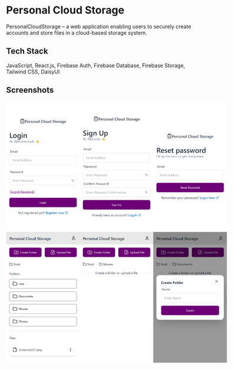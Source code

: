 # Personal Cloud Storage

PersonalCloudStorage – a web application enabling users to securely create accounts and store
files in a cloud-based storage system.

## Tech Stack

JavaScript, React.js, Firebase Auth, Firebase Database, Firebase Storage, Tailwind CSS, DaisyUI

## Screenshots

<div style="display:flex;">
  <img src="./screenshots/Screenshot-1.png" width="200"/>
  <img src="./screenshots/Screenshot-2.png" width="200"/>
  <img src="./screenshots/Screenshot-3.png" width="200"/>
</div>

<div style="display:flex;">
  <img src="./screenshots/Screenshot-4.png" width="200"/>
  <img src="./screenshots/Screenshot-5.png" width="200"/>
  <img src="./screenshots/Screenshot-6.png" width="200"/>
</div>
<!-- Commit on 2024-01-01T17:26:00 -->
<!-- Commit on 2024-02-07T16:08:00 -->
<!-- Commit on 2024-03-15T10:31:00 -->
<!-- Commit on 2024-04-21T12:57:00 -->
<!-- Commit on 2024-05-28T12:04:00 -->
<!-- Commit on 2024-07-04T14:47:00 -->
<!-- Commit on 2024-08-10T15:53:00 -->
